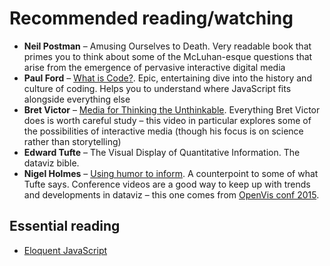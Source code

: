 # Recommended reading/watching

* **Neil Postman** – Amusing Ourselves to Death. Very readable book that primes you to think about some of the McLuhan-esque questions that arise from the emergence of pervasive interactive digital media
* **Paul Ford** – [What is Code?](http://www.bloomberg.com/graphics/2015-paul-ford-what-is-code/). Epic, entertaining dive into the history and culture of coding. Helps you to understand where JavaScript fits alongside everything else
* **Bret Victor** – [Media for Thinking the Unthinkable](http://worrydream.com/MediaForThinkingTheUnthinkable/). Everything Bret Victor does is worth careful study – this video in particular explores some of the possibilities of interactive media (though his focus is on science rather than storytelling)
* **Edward Tufte** – The Visual Display of Quantitative Information. The dataviz bible.
* **Nigel Holmes** – [Using humor to inform](https://www.youtube.com/watch?v=WB7DCEayj3w). A counterpoint to some of what Tufte says. Conference videos are a good way to keep up with trends and developments in dataviz – this one comes from [OpenVis conf 2015](https://openvisconf.com/2015/).


## Essential reading

* [Eloquent JavaScript](http://eloquentjavascript.net/)
